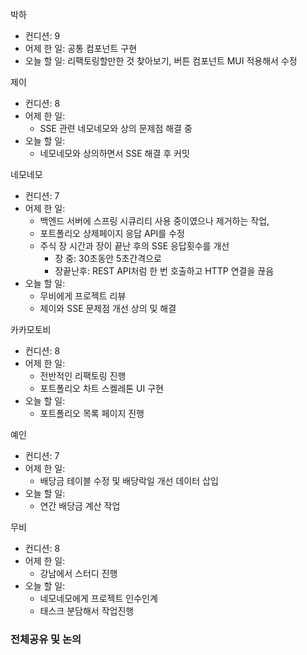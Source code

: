
박하
- 컨디션: 9
- 어제 한 일: 공통 컴포넌트 구현
- 오늘 할 일: 리팩토링할만한 것 찾아보기, 버튼 컴포넌트 MUI 적용해서 수정

제이
- 컨디션: 8
- 어제 한 일:
	- SSE 관련 네모네모와 상의 문제점 해결 중
- 오늘 할 일:
	- 네모네모와 상의하면서 SSE 해결 후 커밋

네모네모
- 컨디션: 7
- 어제 한 일:
	- 백엔드 서버에 스프링 시큐리티 사용 중이였으나 제거하는 작업,
	- 포트폴리오 상제페이지 응답 API를 수정
	- 주식 장 시간과 장이 끝난 후의 SSE 응답횟수를 개선
		- 장 중: 30초동안 5초간격으로 
		- 장끝난후: REST API처럼 한 번 호출하고 HTTP 연결을 끊음
- 오늘 할 일:
	- 무비에게 프로젝트 리뷰
	- 제이와 SSE 문제점 개선 상의 및 해결

카카모토비
- 컨디션: 8
- 어제 한 일: 
	- 전반적인 리팩토링 진행
	- 포트폴리오 차트 스켈레톤 UI 구현
- 오늘 할 일:
	- 포트폴리오 목록 페이지 진행

예인
- 컨디션: 7
- 어제 한 일: 
	- 배당금 테이블 수정 및 배당락일 개선 데이터 삽입
- 오늘 할 일:
	- 연간 배당금 계산 작업

무비
- 컨디션: 8
- 어제 한 일:
	- 강남에서 스터디 진행
- 오늘 할 일:
	- 네모네모에게 프로젝트 인수인계
	- 태스크 분담해서 작업진행

### 전체공유 및 논의

